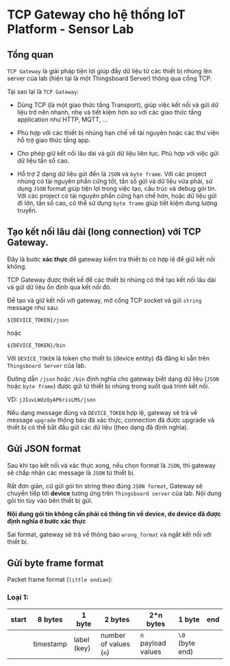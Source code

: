 # TCP Gateway cho hệ thống IoT Platform - Sensor Lab

## Tổng quan

`TCP Gateway` là giải pháp tiện lợi giúp đẩy dữ liệu từ các thiết bị nhúng lên server của lab (hiện tại là một Thingsboard Server) thông qua cổng TCP.

Tại sao lại là `TCP Gateway`:

- Dùng TCP (là một giao thức tầng Transport), giúp việc kết nối và gửi dữ liệu trở nên nhanh, nhẹ và tiết kiệm hơn so với các giao thức tầng application như HTTP, MQTT, ...

- Phù hợp với các thiết bị nhúng hạn chế về tài nguyên hoặc các thư viện hỗ trợ giao thức tầng app.

- Cho phép giữ kết nối lâu dài và gửi dữ liệu liên tục. Phù hợp với việc gửi dữ liệu tần số cao.

- Hỗ trợ 2 dạng dữ liệu gửi đến là `JSON` và `byte frame`. Với các project nhúng có tài nguyên phần cứng tốt, tần số gửi và dữ liệu vừa phải, sử dụng `JSON` format giúp tiện lợi trong việc tạo, cấu trúc và debug gói tin. Với các project có tài nguyên phần cứng hạn chế hơn, hoặc dữ liệu gửi đi lớn, tần số cao, có thể sử dụng `byte frame` giúp tiết kiệm dung lượng truyền.

## Tạo kết nối lâu dài (long connection) với TCP Gateway.

Đây là bước **xác thực** để gateway kiểm tra thiết bị có hợp lệ để giữ kết nối không.

TCP Gateway được thiết kế để các thiết bị nhúng có thể tạo kết nối lâu dài và gửi dữ liệu ổn định qua kết nối đó.

Để tạo và giữ kết nối với gateway, mở cổng TCP socket và gửi `string` message như sau:

```
${DEVICE_TOKEN}/json
```

hoặc 

```
${DEVICE_TOKEN}/bin
```

Với `DEVICE_TOKEN` là token cho thiết bị (device entity) đã đăng kí sẵn trên `Thingsboard Server` của lab.

Đường dẫn `/json` hoặc `/bin` định nghĩa cho gateway biết dạng dữ liệu (`JSON` hoặc `byte frame`) được gửi từ thiết bị nhúng trong suốt quá trình kết nối.

VD: `jJIuvLWdzQyAP6risLMS/json`

Nếu dạng message đúng và `DEVICE_TOKEN` hợp lệ, gateway sẽ trả về message `upgrade` thông báo đã xác thực, connection đã được upgrade và thiết bị có thể bắt đầu gửi các dữ liệu (theo dạng đã định nghĩa).

## Gửi JSON format

Sau khi tạo kết nối và xác thực xong, nếu chọn format là `JSON`, thì gateway sẽ chấp nhận các message là `JSON` từ thiết bị.

Rất đơn giản, cứ gửi gói tin string theo đúng `JSON format`, Gateway sẽ chuyển tiếp tới **device** tương ứng trên `Thingsboard server` của lab. Nội dung gói tin tùy vào bên thiết bị gửi.

**Nội dung gói tin không cần phải có thông tin về device, do device đã được định nghĩa ở bước xác thực**

Sai format, gateway sẽ trả về thông báo `wrong_format` và ngắt kết nối với thiết bị.

## Gửi byte frame format

Packet frame format (`little endian`):

### Loại 1: 

| start | 8 bytes | 1 byte | 2 bytes | 2*n bytes | 1 byte | end |
| --- | --- | --- | --- | --- | --- | --- |
|  | timestamp | label (key) | number of values (`n`)  | `n` payload values | `\0` (byte end) | |


